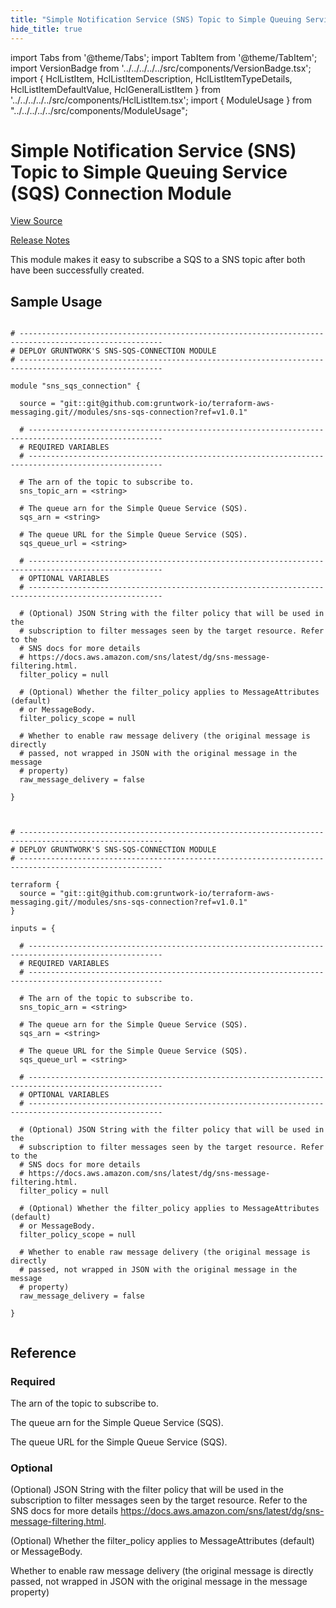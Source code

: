 ```yaml
---
title: "Simple Notification Service (SNS) Topic to Simple Queuing Service (SQS) Connection Module"
hide_title: true
---
```


import Tabs from '@theme/Tabs';
import TabItem from '@theme/TabItem';
import VersionBadge from '../../../../../src/components/VersionBadge.tsx';
import { HclListItem, HclListItemDescription, HclListItemTypeDetails, HclListItemDefaultValue, HclGeneralListItem } from '../../../../../src/components/HclListItem.tsx';
import { ModuleUsage } from "../../../../../src/components/ModuleUsage";

<VersionBadge repoTitle="AWS Messaging" version="1.0.1" lastModifiedVersion="0.13.0"/>

# Simple Notification Service (SNS) Topic to Simple Queuing Service (SQS) Connection Module

<a href="https://github.com/gruntwork-io/terraform-aws-messaging/tree/v1.0.1/modules/sns-sqs-connection" className="link-button" title="View the source code for this module in GitHub.">View Source</a>

<a href="https://github.com/gruntwork-io/terraform-aws-messaging/releases/tag/v0.13.0" className="link-button" title="Release notes for only versions which impacted this module.">Release Notes</a>

This module makes it easy to subscribe a SQS to a SNS topic after both have been successfully created.

## Sample Usage

<Tabs>
<TabItem value="terraform" label="Terraform" default>

```hcl title="main.tf"

# ------------------------------------------------------------------------------------------------------
# DEPLOY GRUNTWORK'S SNS-SQS-CONNECTION MODULE
# ------------------------------------------------------------------------------------------------------

module "sns_sqs_connection" {

  source = "git::git@github.com:gruntwork-io/terraform-aws-messaging.git//modules/sns-sqs-connection?ref=v1.0.1"

  # ----------------------------------------------------------------------------------------------------
  # REQUIRED VARIABLES
  # ----------------------------------------------------------------------------------------------------

  # The arn of the topic to subscribe to.
  sns_topic_arn = <string>

  # The queue arn for the Simple Queue Service (SQS).
  sqs_arn = <string>

  # The queue URL for the Simple Queue Service (SQS).
  sqs_queue_url = <string>

  # ----------------------------------------------------------------------------------------------------
  # OPTIONAL VARIABLES
  # ----------------------------------------------------------------------------------------------------

  # (Optional) JSON String with the filter policy that will be used in the
  # subscription to filter messages seen by the target resource. Refer to the
  # SNS docs for more details
  # https://docs.aws.amazon.com/sns/latest/dg/sns-message-filtering.html.
  filter_policy = null

  # (Optional) Whether the filter_policy applies to MessageAttributes (default)
  # or MessageBody.
  filter_policy_scope = null

  # Whether to enable raw message delivery (the original message is directly
  # passed, not wrapped in JSON with the original message in the message
  # property)
  raw_message_delivery = false

}


```

</TabItem>
<TabItem value="terragrunt" label="Terragrunt" default>

```hcl title="terragrunt.hcl"

# ------------------------------------------------------------------------------------------------------
# DEPLOY GRUNTWORK'S SNS-SQS-CONNECTION MODULE
# ------------------------------------------------------------------------------------------------------

terraform {
  source = "git::git@github.com:gruntwork-io/terraform-aws-messaging.git//modules/sns-sqs-connection?ref=v1.0.1"
}

inputs = {

  # ----------------------------------------------------------------------------------------------------
  # REQUIRED VARIABLES
  # ----------------------------------------------------------------------------------------------------

  # The arn of the topic to subscribe to.
  sns_topic_arn = <string>

  # The queue arn for the Simple Queue Service (SQS).
  sqs_arn = <string>

  # The queue URL for the Simple Queue Service (SQS).
  sqs_queue_url = <string>

  # ----------------------------------------------------------------------------------------------------
  # OPTIONAL VARIABLES
  # ----------------------------------------------------------------------------------------------------

  # (Optional) JSON String with the filter policy that will be used in the
  # subscription to filter messages seen by the target resource. Refer to the
  # SNS docs for more details
  # https://docs.aws.amazon.com/sns/latest/dg/sns-message-filtering.html.
  filter_policy = null

  # (Optional) Whether the filter_policy applies to MessageAttributes (default)
  # or MessageBody.
  filter_policy_scope = null

  # Whether to enable raw message delivery (the original message is directly
  # passed, not wrapped in JSON with the original message in the message
  # property)
  raw_message_delivery = false

}


```

</TabItem>
</Tabs>




## Reference

<Tabs>
<TabItem value="inputs" label="Inputs" default>

### Required

<HclListItem name="sns_topic_arn" requirement="required" type="string">
<HclListItemDescription>

The arn of the topic to subscribe to.

</HclListItemDescription>
</HclListItem>

<HclListItem name="sqs_arn" requirement="required" type="string">
<HclListItemDescription>

The queue arn for the Simple Queue Service (SQS).

</HclListItemDescription>
</HclListItem>

<HclListItem name="sqs_queue_url" requirement="required" type="string">
<HclListItemDescription>

The queue URL for the Simple Queue Service (SQS).

</HclListItemDescription>
</HclListItem>

### Optional

<HclListItem name="filter_policy" requirement="optional" type="string">
<HclListItemDescription>

(Optional) JSON String with the filter policy that will be used in the subscription to filter messages seen by the target resource. Refer to the SNS docs for more details https://docs.aws.amazon.com/sns/latest/dg/sns-message-filtering.html.

</HclListItemDescription>
<HclListItemDefaultValue defaultValue="null"/>
</HclListItem>

<HclListItem name="filter_policy_scope" requirement="optional" type="string">
<HclListItemDescription>

(Optional) Whether the filter_policy applies to MessageAttributes (default) or MessageBody.

</HclListItemDescription>
<HclListItemDefaultValue defaultValue="null"/>
</HclListItem>

<HclListItem name="raw_message_delivery" requirement="optional" type="bool">
<HclListItemDescription>

Whether to enable raw message delivery (the original message is directly passed, not wrapped in JSON with the original message in the message property)

</HclListItemDescription>
<HclListItemDefaultValue defaultValue="false"/>
</HclListItem>

</TabItem>
<TabItem value="outputs" label="Outputs">

<HclListItem name="subscription_arn">
</HclListItem>

</TabItem>
</Tabs>

<!-- ##DOCS-SOURCER-START
{
  "originalSources": [
    "https://github.com/gruntwork-io/terraform-aws-messaging/tree/v1.0.1/modules/sns-sqs-connection/readme.md",
    "https://github.com/gruntwork-io/terraform-aws-messaging/tree/v1.0.1/modules/sns-sqs-connection/variables.tf",
    "https://github.com/gruntwork-io/terraform-aws-messaging/tree/v1.0.1/modules/sns-sqs-connection/outputs.tf"
  ],
  "sourcePlugin": "module-catalog-api",
  "hash": "738fbc883bc118ac9f2629f22d45fe47"
}
##DOCS-SOURCER-END -->
